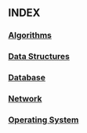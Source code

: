 ## INDEX

### [Algorithms](https://github.com/JuHyeon-Lee/CS/blob/master/Algorithms.md)

### [Data Structures](https://github.com/JuHyeon-Lee/CS/blob/master/Data%20Structures.md)

### [Database](https://github.com/JuHyeon-Lee/CS/blob/master/Database.md)

### [Network](https://github.com/JuHyeon-Lee/CS/blob/master/Network.md)

### [Operating System](https://github.com/JuHyeon-Lee/CS/blob/master/Operating%20System.md)